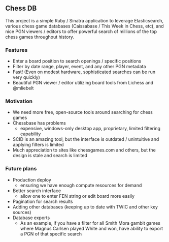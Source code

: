## Chess DB

This project is a simple Ruby / Sinatra application to leverage Elasticsearch, various chess game databases (Caissabase / This Week in Chess, etc), and nice PGN viewers / editors to offer powerful search of millions of the top chess games throughout history.

### Features
* Enter a board position to search openings / specific positions
* Filter by date range, player, event, and any other PGN metadata
* Fast! (Even on modest hardware, sophisticated searches can be run very quickly)
* Beautiful PGN viewer / editor utilizing board tools from Lichess and @mliebelt

### Motivation
* We need more free, open-source tools around searching for chess games
* Chessbase has problems
  - expensive, windows-only desktop app, proprietary, limited filtering capability
* SCID is an amazing tool, but the interface is outdated / unintuitive and applying filters is limited
* Much appreciation to sites like chessgames.com and others, but the design is stale and search is limited

### Future plans
* Production deploy
  - ensuring we have enough compute resources for demand
* Better search interface
  - allow one to enter FEN string or edit board more easily
* Pagination for search results
* Adding other databases (keeping up to date with TWIC and other key sources)
* Database exports
  - As an example, if you have a filter for all Smith Mora gambit games where Magnus Carlsen played White and won, have ability to export a PGN of that specific search
